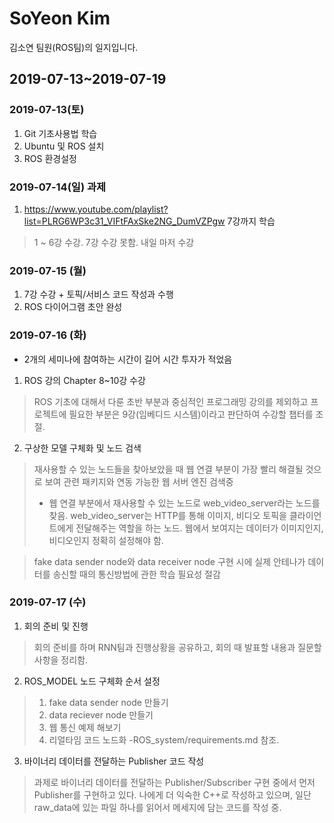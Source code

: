 # SoYeon Kim

김소연 팀원(ROS팀)의 일지입니다.

## 2019-07-13~2019-07-19

### 2019-07-13(토)

1. Git 기초사용법 학습
2. Ubuntu 및 ROS 설치
3. ROS 환경설정

### 2019-07-14(일) 과제
1. https://www.youtube.com/playlist?list=PLRG6WP3c31_VIFtFAxSke2NG_DumVZPgw 7강까지 학습
> 1 ~ 6강 수강. 7강 수강 못함. 내일 마저 수강

### 2019-07-15 (월)
1. 7강 수강 + 토픽/서비스 코드 작성과 수행
2. ROS 다이어그램 초안 완성


### 2019-07-16 (화)
* 2개의 세미나에 참여하는 시간이 길어 시간 투자가 적었음
1. ROS 강의 Chapter 8~10강 수강
> ROS 기초에 대해서 다룬 초반 부분과 중심적인 프로그래밍 강의를 제외하고 프로젝트에 필요한 부분은 9강(임베디드 시스템)이라고 판단하여 수강할 챕터를 조절.

2. 구상한 모델 구체화 및 노드 검색
> 재사용할 수 있는 노드들을 찾아보았을 때 웹 연결 부분이 가장 빨리 해결될 것으로 보여 관련 패키지와 연동 가능한 웹 서버 엔진 검색중
>- 웹 연결 부분에서 재사용할 수 있는 노드로 web_video_server라는 노드를 찾음. web_video_server는 HTTP를 통해 이미지, 비디오 토픽을 클라이언트에게 전달해주는 역할을 하는 노드. 웹에서 보여지는 데이터가 이미지인지, 비디오인지 정확히 설정해야 함.

> fake data sender node와 data receiver node 구현 시에 실제 안테나가 데이터를 송신할 때의 통신방법에 관한 학습 필요성 절감

### 2019-07-17 (수)
1. 회의 준비 및 진행
> 회의 준비를 하며 RNN팀과 진행상황을 공유하고, 회의 때 발표할 내용과 질문할 사항을 정리함.

2. ROS_MODEL 노드 구체화 순서 설정
> 1) fake data sender node 만들기
> 2) data reciever node 만들기
> 3) 웹 통신 예제 해보기
> 4) 리얼타임 코드 노드화
>-ROS_system/requirements.md 참조.

3. 바이너리 데이터를 전달하는 Publisher 코드 작성
> 과제로 바이너리 데이터를 전달하는 Publisher/Subscriber 구현 중에서 먼저 Publisher를 구현하고 있다. 나에게 더 익숙한 C++로 작성하고 있으며, 일단 raw_data에 있는 파일 하나를 읽어서 메세지에 담는 코드를 작성 중.
